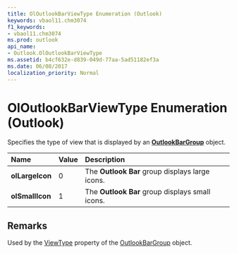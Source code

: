 ```yaml
---
title: OlOutlookBarViewType Enumeration (Outlook)
keywords: vbaol11.chm3074
f1_keywords:
- vbaol11.chm3074
ms.prod: outlook
api_name:
- Outlook.OlOutlookBarViewType
ms.assetid: b4cf632e-d839-049d-77aa-5ad51182ef3a
ms.date: 06/08/2017
localization_priority: Normal
---
```



# OlOutlookBarViewType Enumeration (Outlook)

Specifies the type of view that is displayed by an  **[OutlookBarGroup](Outlook.OutlookBarGroup.md)** object.



|Name|Value|Description|
|:-----|:-----|:-----|
| **olLargeIcon**|0|The  **Outlook Bar** group displays large icons.|
| **olSmallIcon**|1|The  **Outlook Bar** group displays small icons.|

## Remarks

Used by the [ViewType](Outlook.OutlookBarGroup.ViewType.md) property of the [OutlookBarGroup](Outlook.OutlookBarGroup.md) object.


